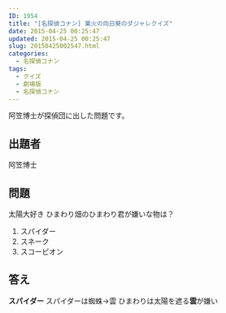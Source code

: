 ```yaml
---
ID: 1954
title: "[名探偵コナン] 業火の向日葵のダジャレクイズ"
date: 2015-04-25 00:25:47
updated: 2015-04-25 00:25:47
slug: 20150425002547.html
categories:
  - 名探偵コナン
tags:
  - クイズ
  - 劇場版
  - 名探偵コナン
---
```


阿笠博士が探偵団に出した問題です。

<!--more-->
<h2>出題者</h2>
阿笠博士
<h2>問題</h2>
太陽大好き ひまわり畑のひまわり君が嫌いな物は？
<ol>
  <li>スパイダー</li>
  <li>スネーク</li>
  <li>スコーピオン</li>
</ol>

<h2>答え</h2>
<strong>スパイダー</strong>
スパイダーは蜘蛛→雲
ひまわりは太陽を遮る<b>雲</b>が嫌い
